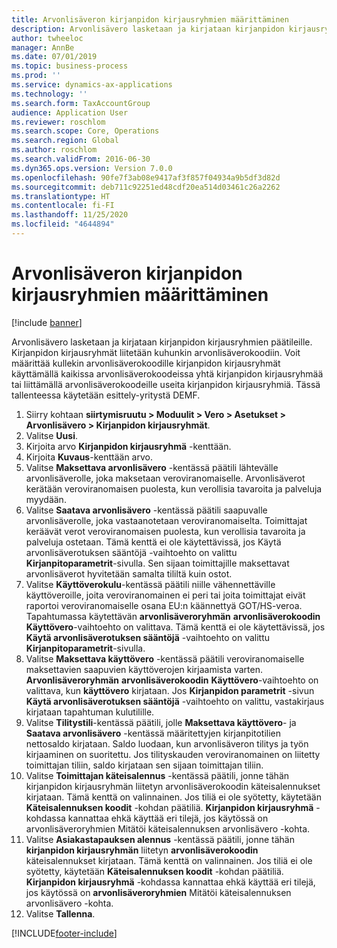 ```yaml
---
title: Arvonlisäveron kirjanpidon kirjausryhmien määrittäminen
description: Arvonlisävero lasketaan ja kirjataan kirjanpidon kirjausryhmien päätileille.
author: twheeloc
manager: AnnBe
ms.date: 07/01/2019
ms.topic: business-process
ms.prod: ''
ms.service: dynamics-ax-applications
ms.technology: ''
ms.search.form: TaxAccountGroup
audience: Application User
ms.reviewer: roschlom
ms.search.scope: Core, Operations
ms.search.region: Global
ms.author: roschlom
ms.search.validFrom: 2016-06-30
ms.dyn365.ops.version: Version 7.0.0
ms.openlocfilehash: 90fe7f3ab08e9417af3f857f04934a9b5df3d82d
ms.sourcegitcommit: deb711c92251ed48cdf20ea514d03461c26a2262
ms.translationtype: HT
ms.contentlocale: fi-FI
ms.lasthandoff: 11/25/2020
ms.locfileid: "4644894"
---
```

# <a name="set-up-ledger-posting-groups-for-sales-tax"></a>Arvonlisäveron kirjanpidon kirjausryhmien määrittäminen

[!include [banner](../../includes/banner.md)]

Arvonlisävero lasketaan ja kirjataan kirjanpidon kirjausryhmien päätileille. Kirjanpidon kirjausryhmät liitetään kuhunkin arvonlisäverokoodiin. Voit määrittää kullekin arvonlisäverokoodille kirjanpidon kirjausryhmät käyttämällä kaikissa arvonlisäverokoodeissa yhtä kirjanpidon kirjausryhmää tai liittämällä arvonlisäverokoodeille useita kirjanpidon kirjausryhmiä. Tässä tallenteessa käytetään esittely-yritystä DEMF. 

1. Siirry kohtaan **siirtymisruutu > Moduulit > Vero > Asetukset > Arvonlisävero > Kirjanpidon kirjausryhmät**.
2. Valitse **Uusi**.
3. Kirjoita arvo **Kirjanpidon kirjausryhmä** -kenttään.
4. Kirjoita **Kuvaus**-kenttään arvo.
5. Valitse **Maksettava arvonlisävero** -kentässä päätili lähtevälle arvonlisäverolle, joka maksetaan veroviranomaiselle. Arvonlisäverot kerätään veroviranomaisen puolesta, kun verollisia tavaroita ja palveluja myydään.  
6. Valitse **Saatava arvonlisävero** -kentässä päätili saapuvalle arvonlisäverolle, joka vastaanotetaan veroviranomaiselta. Toimittajat keräävät verot veroviranomaisen puolesta, kun verollisia tavaroita ja palveluja ostetaan. Tämä kenttä ei ole käytettävissä, jos Käytä arvonlisäverotuksen sääntöjä -vaihtoehto on valittu **Kirjanpitoparametrit**-sivulla. Sen sijaan toimittajille maksettavat arvonlisäverot hyvitetään samalta tililtä kuin ostot.   
7. Valitse **Käyttöverokulu**-kentässä päätili niille vähennettäville käyttöveroille, joita veroviranomainen ei peri tai joita toimittajat eivät raportoi veroviranomaiselle osana EU:n käännettyä GOT/HS-veroa. Tapahtumassa käytettävän **arvonlisäveroryhmän** **arvonlisäverokoodin** **Käyttövero**-vaihtoehto on valittava. Tämä kenttä ei ole käytettävissä, jos **Käytä arvonlisäverotuksen sääntöjä** -vaihtoehto on valittu **Kirjanpitoparametrit**-sivulla.   
8. Valitse **Maksettava käyttövero** -kentässä päätili veroviranomaiselle maksettavien saapuvien käyttöverojen kirjaamista varten. **Arvonlisäveroryhmän** **arvonlisäverokoodin** **Käyttövero**-vaihtoehto on valittava, kun **käyttövero** kirjataan. Jos **Kirjanpidon parametrit** -sivun **Käytä arvonlisäverotuksen sääntöjä** -vaihtoehto on valittu, vastakirjaus kirjataan tapahtuman kulutilille.   
9. Valitse **Tilitystili**-kentässä päätili, jolle **Maksettava käyttövero**- ja **Saatava arvonlisävero** -kentässä määritettyjen kirjanpitotilien nettosaldo kirjataan. Saldo luodaan, kun arvonlisäveron tilitys ja työn kirjaaminen on suoritettu.  Jos tilityskauden veroviranomainen on liitetty toimittajan tiliin, saldo kirjataan sen sijaan toimittajan tiliin.
10. Valitse **Toimittajan käteisalennus** -kentässä päätili, jonne tähän kirjanpidon kirjausryhmän liitetyn arvonlisäverokoodin käteisalennukset kirjataan. Tämä kenttä on valinnainen. Jos tiliä ei ole syötetty, käytetään **Käteisalennuksen koodit** -kohdan päätiliä. **Kirjanpidon kirjausryhmä** -kohdassa kannattaa ehkä käyttää eri tilejä, jos käytössä on arvonlisäveroryhmien Mitätöi käteisalennuksen arvonlisävero -kohta.  
11. Valitse **Asiakastapauksen alennus** -kentässä päätili, jonne tähän **kirjanpidon kirjausryhmän** liitetyn **arvonlisäverokoodin** käteisalennukset kirjataan. Tämä kenttä on valinnainen. Jos tiliä ei ole syötetty, käytetään **Käteisalennuksen koodit** -kohdan päätiliä. **Kirjanpidon kirjausryhmä** -kohdassa kannattaa ehkä käyttää eri tilejä, jos käytössä on **arvonlisäveroryhmien** Mitätöi käteisalennuksen arvonlisävero -kohta.  
12. Valitse **Tallenna**.



[!INCLUDE[footer-include](../../../includes/footer-banner.md)]